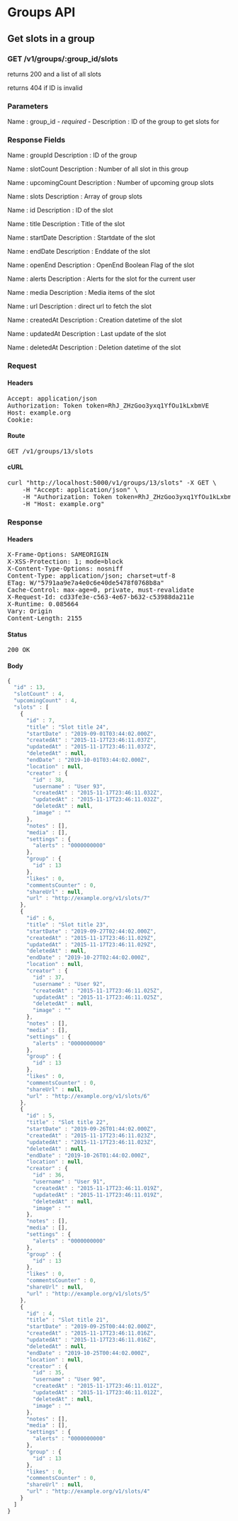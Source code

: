 # Groups API

## Get slots in a group

### GET /v1/groups/:group_id/slots

returns 200 and a list of all slots

returns 404 if ID is invalid

### Parameters

Name : group_id *- required -*
Description : ID of the group to get slots for


### Response Fields

Name : groupId
Description : ID of the group

Name : slotCount
Description : Number of all slot in this group

Name : upcomingCount
Description : Number of upcoming group slots

Name : slots
Description : Array of group slots

Name : id
Description : ID of the slot

Name : title
Description : Title of the slot

Name : startDate
Description : Startdate of the slot

Name : endDate
Description : Enddate of the slot

Name : openEnd
Description : OpenEnd Boolean Flag of the slot

Name : alerts
Description : Alerts for the slot for the current user

Name : media
Description : Media items of the slot

Name : url
Description : direct url to fetch the slot

Name : createdAt
Description : Creation datetime of the slot

Name : updatedAt
Description : Last update of the slot

Name : deletedAt
Description : Deletion datetime of the slot

### Request

#### Headers

<pre>Accept: application/json
Authorization: Token token=RhJ_ZHzGoo3yxq1YfOu1kLxbmVE
Host: example.org
Cookie: </pre>

#### Route

<pre>GET /v1/groups/13/slots</pre>

#### cURL

<pre class="request">curl &quot;http://localhost:5000/v1/groups/13/slots&quot; -X GET \
	-H &quot;Accept: application/json&quot; \
	-H &quot;Authorization: Token token=RhJ_ZHzGoo3yxq1YfOu1kLxbmVE&quot; \
	-H &quot;Host: example.org&quot;</pre>

### Response

#### Headers

<pre>X-Frame-Options: SAMEORIGIN
X-XSS-Protection: 1; mode=block
X-Content-Type-Options: nosniff
Content-Type: application/json; charset=utf-8
ETag: W/&quot;5791aa9e7a4e0c6e40de5478f0768b8a&quot;
Cache-Control: max-age=0, private, must-revalidate
X-Request-Id: cd33fe3e-c563-4e67-b632-c53988da211e
X-Runtime: 0.085664
Vary: Origin
Content-Length: 2155</pre>

#### Status

<pre>200 OK</pre>

#### Body

```javascript
{
  "id" : 13,
  "slotCount" : 4,
  "upcomingCount" : 4,
  "slots" : [
    {
      "id" : 7,
      "title" : "Slot title 24",
      "startDate" : "2019-09-01T03:44:02.000Z",
      "createdAt" : "2015-11-17T23:46:11.037Z",
      "updatedAt" : "2015-11-17T23:46:11.037Z",
      "deletedAt" : null,
      "endDate" : "2019-10-01T03:44:02.000Z",
      "location" : null,
      "creator" : {
        "id" : 38,
        "username" : "User 93",
        "createdAt" : "2015-11-17T23:46:11.032Z",
        "updatedAt" : "2015-11-17T23:46:11.032Z",
        "deletedAt" : null,
        "image" : ""
      },
      "notes" : [],
      "media" : [],
      "settings" : {
        "alerts" : "0000000000"
      },
      "group" : {
        "id" : 13
      },
      "likes" : 0,
      "commentsCounter" : 0,
      "shareUrl" : null,
      "url" : "http://example.org/v1/slots/7"
    },
    {
      "id" : 6,
      "title" : "Slot title 23",
      "startDate" : "2019-09-27T02:44:02.000Z",
      "createdAt" : "2015-11-17T23:46:11.029Z",
      "updatedAt" : "2015-11-17T23:46:11.029Z",
      "deletedAt" : null,
      "endDate" : "2019-10-27T02:44:02.000Z",
      "location" : null,
      "creator" : {
        "id" : 37,
        "username" : "User 92",
        "createdAt" : "2015-11-17T23:46:11.025Z",
        "updatedAt" : "2015-11-17T23:46:11.025Z",
        "deletedAt" : null,
        "image" : ""
      },
      "notes" : [],
      "media" : [],
      "settings" : {
        "alerts" : "0000000000"
      },
      "group" : {
        "id" : 13
      },
      "likes" : 0,
      "commentsCounter" : 0,
      "shareUrl" : null,
      "url" : "http://example.org/v1/slots/6"
    },
    {
      "id" : 5,
      "title" : "Slot title 22",
      "startDate" : "2019-09-26T01:44:02.000Z",
      "createdAt" : "2015-11-17T23:46:11.023Z",
      "updatedAt" : "2015-11-17T23:46:11.023Z",
      "deletedAt" : null,
      "endDate" : "2019-10-26T01:44:02.000Z",
      "location" : null,
      "creator" : {
        "id" : 36,
        "username" : "User 91",
        "createdAt" : "2015-11-17T23:46:11.019Z",
        "updatedAt" : "2015-11-17T23:46:11.019Z",
        "deletedAt" : null,
        "image" : ""
      },
      "notes" : [],
      "media" : [],
      "settings" : {
        "alerts" : "0000000000"
      },
      "group" : {
        "id" : 13
      },
      "likes" : 0,
      "commentsCounter" : 0,
      "shareUrl" : null,
      "url" : "http://example.org/v1/slots/5"
    },
    {
      "id" : 4,
      "title" : "Slot title 21",
      "startDate" : "2019-09-25T00:44:02.000Z",
      "createdAt" : "2015-11-17T23:46:11.016Z",
      "updatedAt" : "2015-11-17T23:46:11.016Z",
      "deletedAt" : null,
      "endDate" : "2019-10-25T00:44:02.000Z",
      "location" : null,
      "creator" : {
        "id" : 35,
        "username" : "User 90",
        "createdAt" : "2015-11-17T23:46:11.012Z",
        "updatedAt" : "2015-11-17T23:46:11.012Z",
        "deletedAt" : null,
        "image" : ""
      },
      "notes" : [],
      "media" : [],
      "settings" : {
        "alerts" : "0000000000"
      },
      "group" : {
        "id" : 13
      },
      "likes" : 0,
      "commentsCounter" : 0,
      "shareUrl" : null,
      "url" : "http://example.org/v1/slots/4"
    }
  ]
}
```
